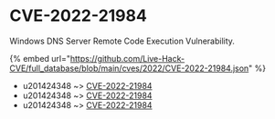 # CVE-2022-21984

Windows DNS Server Remote Code Execution Vulnerability.

{% embed url="https://github.com/Live-Hack-CVE/full_database/blob/main/cves/2022/CVE-2022-21984.json" %}


* u201424348 ~> [CVE-2022-21984](https://www.alice-snow.ru/2022/database/cve-2022-21984/cve-2022-21984-u201424348)
* u201424348 ~> [CVE-2022-21984](https://www.alice-snow.ru/2022/database/cve-2022-21984/cve-2022-21984-u201424348)
* u201424348 ~> [CVE-2022-21984](https://www.alice-snow.ru/2022/database/cve-2022-21984/cve-2022-21984-u201424348)
